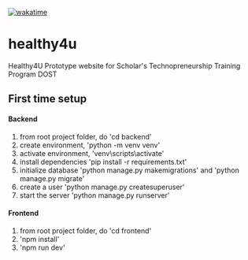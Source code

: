 [![wakatime](https://wakatime.com/badge/user/4b23a1cb-b0f4-4779-9d31-ae93ddb17d3e/project/a23dc2ca-83b4-40e2-a410-352519a932b3.svg)](https://wakatime.com/badge/user/4b23a1cb-b0f4-4779-9d31-ae93ddb17d3e/project/a23dc2ca-83b4-40e2-a410-352519a932b3)
# healthy4u
Healthy4U Prototype website for Scholar's Technopreneurship Training Program DOST

## First time setup

#### Backend
1. from root project folder, do 'cd backend'
2. create environment, 'python -m venv venv'
3. activate environment, 'venv\scripts\activate'
4. install dependencies 'pip install -r requirements.txt'
5. initialize database 'python manage.py makemigrations' and 'python manage.py migrate'
6. create a user 'python manage.py createsuperuser'
7. start the server 'python manage.py runserver'

#### Frontend
1. from root project folder, do 'cd frontend'
2. 'npm install'
3. 'npm run dev'
